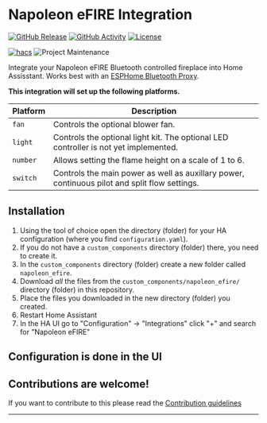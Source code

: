 # Napoleon eFIRE Integration

[![GitHub Release][releases-shield]][releases]
[![GitHub Activity][commits-shield]][commits]
[![License][license-shield]](LICENSE)

[![hacs][hacsbadge]][hacs] ![Project Maintenance][maintenance-shield]

Integrate your Napoleon eFIRE Bluetooth controlled fireplace into Home
Assisstant. Works best with an
[ESPHome Bluetooth Proxy](https://esphome.github.io/bluetooth-proxies/).

**This integration will set up the following platforms.**

| Platform | Description                                                                                   |
| -------- | --------------------------------------------------------------------------------------------- |
| `fan`    | Controls the optional blower fan.                                                             |
| `light`  | Controls the optional light kit. The optional LED controller is not yet implemented.          |
| `number` | Allows setting the flame height on a scale of 1 to 6.                                         |
| `switch` | Controls the main power as well as auxillary power, continuous pilot and split flow settings. |

## Installation

1. Using the tool of choice open the directory (folder) for your HA
   configuration (where you find `configuration.yaml`).
1. If you do not have a `custom_components` directory (folder) there, you need
   to create it.
1. In the `custom_components` directory (folder) create a new folder called
   `napoleon_efire`.
1. Download _all_ the files from the `custom_components/napoleon_efire/`
   directory (folder) in this repository.
1. Place the files you downloaded in the new directory (folder) you created.
1. Restart Home Assistant
1. In the HA UI go to "Configuration" -> "Integrations" click "+" and search for
   "Napoleon eFIRE"

## Configuration is done in the UI

<!---->

## Contributions are welcome!

If you want to contribute to this please read the
[Contribution guidelines](CONTRIBUTING.md)

---

[Napoleon eFIRE enabled Fireplaces]: https://github.com/kaechele/napoleon-efire
[commits-shield]: https://img.shields.io/github/commit-activity/y/kaechele/napoleon-efire.svg?style=for-the-badge
[commits]: https://github.com/kaechele/napoleon-efire/commits/main
[hacs]: https://github.com/hacs/integration
[hacsbadge]: https://img.shields.io/badge/HACS-Custom-orange.svg?style=for-the-badge
[license-shield]: https://img.shields.io/github/license/kaechele/napoleon-efire.svg?style=for-the-badge
[maintenance-shield]: https://img.shields.io/badge/maintainer-Felix%20Kaechele%20%40kaechele-blue.svg?style=for-the-badge
[releases-shield]: https://img.shields.io/github/release/kaechele/napoleon-efire.svg?style=for-the-badge
[releases]: https://github.com/kaechele/napoleon-efire/releases
